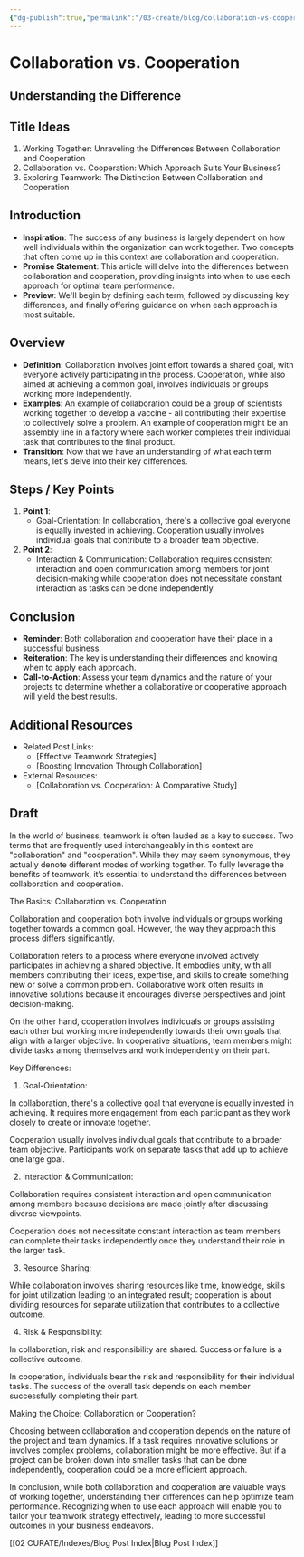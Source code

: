 ```yaml
---
{"dg-publish":true,"permalink":"/03-create/blog/collaboration-vs-cooperation/","tags":["collaboration","cooperation"]}
---
```



# Collaboration vs. Cooperation
## Understanding the Difference

## Title Ideas

1. Working Together: Unraveling the Differences Between Collaboration and Cooperation
2. Collaboration vs. Cooperation: Which Approach Suits Your Business?
3. Exploring Teamwork: The Distinction Between Collaboration and Cooperation

## Introduction

- **Inspiration**: The success of any business is largely dependent on how well individuals within the organization can work together. Two concepts that often come up in this context are collaboration and cooperation.
- **Promise Statement**: This article will delve into the differences between collaboration and cooperation, providing insights into when to use each approach for optimal team performance.
- **Preview**: We'll begin by defining each term, followed by discussing key differences, and finally offering guidance on when each approach is most suitable.

## Overview

- **Definition**: Collaboration involves joint effort towards a shared goal, with everyone actively participating in the process. Cooperation, while also aimed at achieving a common goal, involves individuals or groups working more independently.
- **Examples**: An example of collaboration could be a group of scientists working together to develop a vaccine - all contributing their expertise to collectively solve a problem. An example of cooperation might be an assembly line in a factory where each worker completes their individual task that contributes to the final product.
- **Transition**: Now that we have an understanding of what each term means, let's delve into their key differences.

## Steps / Key Points

1. **Point 1**:
    - Goal-Orientation: In collaboration, there's a collective goal everyone is equally invested in achieving. Cooperation usually involves individual goals that contribute to a broader team objective.
2. **Point 2**:
    - Interaction & Communication: Collaboration requires consistent interaction and open communication among members for joint decision-making while cooperation does not necessitate constant interaction as tasks can be done independently.

## Conclusion

- **Reminder**: Both collaboration and cooperation have their place in a successful business. 
- **Reiteration**: The key is understanding their differences and knowing when to apply each approach.
- **Call-to-Action**: Assess your team dynamics and the nature of your projects to determine whether a collaborative or cooperative approach will yield the best results.

## Additional Resources

- Related Post Links:
    - [Effective Teamwork Strategies]
    - [Boosting Innovation Through Collaboration]
- External Resources:
    - [Collaboration vs. Cooperation: A Comparative Study]

## Draft

In the world of business, teamwork is often lauded as a key to success. Two terms that are frequently used interchangeably in this context are "collaboration" and "cooperation". While they may seem synonymous, they actually denote different modes of working together. To fully leverage the benefits of teamwork, it’s essential to understand the differences between collaboration and cooperation.

The Basics: Collaboration vs. Cooperation

Collaboration and cooperation both involve individuals or groups working together towards a common goal. However, the way they approach this process differs significantly.

Collaboration refers to a process where everyone involved actively participates in achieving a shared objective. It embodies unity, with all members contributing their ideas, expertise, and skills to create something new or solve a common problem. Collaborative work often results in innovative solutions because it encourages diverse perspectives and joint decision-making.

On the other hand, cooperation involves individuals or groups assisting each other but working more independently towards their own goals that align with a larger objective. In cooperative situations, team members might divide tasks among themselves and work independently on their part.

Key Differences:

1) Goal-Orientation:

In collaboration, there's a collective goal that everyone is equally invested in achieving. It requires more engagement from each participant as they work closely to create or innovate together.

Cooperation usually involves individual goals that contribute to a broader team objective. Participants work on separate tasks that add up to achieve one large goal.

2) Interaction & Communication:

Collaboration requires consistent interaction and open communication among members because decisions are made jointly after discussing diverse viewpoints.

Cooperation does not necessitate constant interaction as team members can complete their tasks independently once they understand their role in the larger task.

3) Resource Sharing:

While collaboration involves sharing resources like time, knowledge, skills for joint utilization leading to an integrated result; cooperation is about dividing resources for separate utilization that contributes to a collective outcome.

4) Risk & Responsibility:

In collaboration, risk and responsibility are shared. Success or failure is a collective outcome.

In cooperation, individuals bear the risk and responsibility for their individual tasks. The success of the overall task depends on each member successfully completing their part.

Making the Choice: Collaboration or Cooperation?

Choosing between collaboration and cooperation depends on the nature of the project and team dynamics. If a task requires innovative solutions or involves complex problems, collaboration might be more effective. But if a project can be broken down into smaller tasks that can be done independently, cooperation could be a more efficient approach.

In conclusion, while both collaboration and cooperation are valuable ways of working together, understanding their differences can help optimize team performance. Recognizing when to use each approach will enable you to tailor your teamwork strategy effectively, leading to more successful outcomes in your business endeavors.



[[02 CURATE/Indexes/Blog Post Index\|Blog Post Index]]